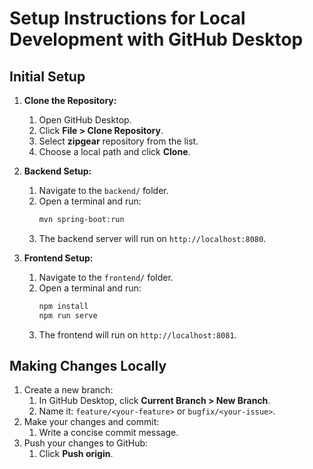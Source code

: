 # Setup Instructions for Local Development with GitHub Desktop

## Initial Setup
1. **Clone the Repository:**
   1. Open GitHub Desktop.
   2. Click **File > Clone Repository**.
   3. Select **zipgear** repository from the list.
   4. Choose a local path and click **Clone**.

2. **Backend Setup:**
   1. Navigate to the `backend/` folder.
   2. Open a terminal and run:
      ```bash
      mvn spring-boot:run
      ```
   3. The backend server will run on `http://localhost:8080`.

3. **Frontend Setup:**
   1. Navigate to the `frontend/` folder.
   2. Open a terminal and run:
      ```bash
      npm install
      npm run serve
      ```
   3. The frontend will run on `http://localhost:8081`.

## Making Changes Locally
1. Create a new branch:
   1. In GitHub Desktop, click **Current Branch > New Branch**.
   2. Name it: `feature/<your-feature>` or `bugfix/<your-issue>`.
2. Make your changes and commit:
   1. Write a concise commit message.
3. Push your changes to GitHub:
   1. Click **Push origin**.
